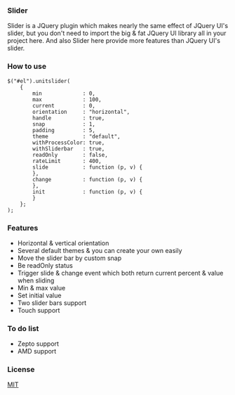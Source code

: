 ### Slider

Slider is a JQuery plugin which makes nearly the same effect of JQuery UI's slider, but you don't need to import the big & fat JQuery UI library all in your project here. And also Slider here provide more features than JQuery UI's slider.

### How to use

	$("#el").unitslider(
		{
        	min             : 0,
        	max             : 100,
	        current         : 0,
    	    orientation     : "horizontal",
        	handle          : true,
	        snap            : 1,
    	    padding         : 5,
        	theme           : "default",
	        withProcessColor: true,
    	    withSliderbar   : true,
        	readOnly        : false,
	        rateLimit       : 400,
    	    slide           : function (p, v) {
    	    },
        	change          : function (p, v) {
        	},
	        init            : function (p, v) {
	        }	
    	};
	);

### Features

*	Horizontal & vertical orientation
*	Several default themes & you can create your own easily
*	Move the slider bar by custom snap
*	Be readOnly status
*	Trigger slide & change event which both return current percent & value when sliding
*	Min & max value
*	Set initial value
*	Two slider bars support
*	Touch support

### To do list

*	Zepto support
*	AMD support

### License

[MIT](http://opensource.org/licenses/MIT)
